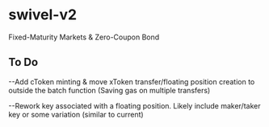 # swivel-v2
Fixed-Maturity Markets &amp; Zero-Coupon Bond


## To Do

--Add cToken minting & move xToken transfer/floating position creation to outside the batch function (Saving gas on multiple transfers)


--Rework key associated with a floating position. Likely include maker/taker key or some variation (similar to current)
